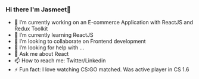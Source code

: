 ### Hi there I'm Jasmeet👋


- 🔭 I’m currently working on an E-commerce Application with ReactJS and Redux Toolkit
- 🌱 I’m currently learning ReactJS
- 👯 I’m looking to collaborate on Frontend development
- 🤔 I’m looking for help with ...
- 💬 Ask me about React
- 📫 How to reach me: Twitter/Linkedin
- ⚡ Fun fact: I love watching CS:GO matched. Was active player in CS 1.6
